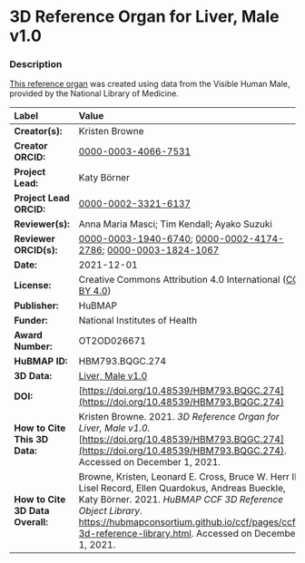 # 3D Reference Organ for Liver, Male v1.0

### Description
[This reference organ](https://hubmapconsortium.github.io/ccf/pages/ccf-3d-reference-library.html) was created using data from the Visible Human Male, provided by the National Library of Medicine.

| Label | Value |
| :------------- |:-------------|
| **Creator(s):** | Kristen Browne |
| **Creator ORCID:** | [0000-0003-4066-7531](https://orcid.org/0000-0003-4066-7531) |
| **Project Lead:** | Katy B&ouml;rner |
| **Project Lead ORCID:** | [0000-0002-3321-6137](https://orcid.org/0000-0002-3321-6137) |
| **Reviewer(s):** | Anna Maria Masci; Tim Kendall; Ayako Suzuki
| **Reviewer ORCID(s):** |[0000-0003-1940-6740](https://doi.org/10.5072/0000-0003-1940-6740); [0000-0002-4174-2786](https://doi.org/10.5072/0000-0002-4174-2786); [0000-0003-1824-1067](https://doi.org/10.5072/0000-0003-1824-1067) |
| **Date:** | 2021-12-01 |
| **License:** | Creative Commons Attribution 4.0 International ([CC BY 4.0](https://creativecommons.org/licenses/by/4.0/)) |
| **Publisher:** | HuBMAP |
| **Funder:** | National Institutes of Health |
| **Award Number:** | OT2OD026671 |
| **HuBMAP ID:** | HBM793.BQGC.274 |
| **3D Data:** | [Liver, Male v1.0](https://hubmapconsortium.github.io/ccf-releases/v1.1/models/VH_M_Liver.glb) |
| **DOI:** | [https://doi.org/10.48539/HBM793.BQGC.274](https://doi.org/10.48539/HBM793.BQGC.274) |
| **How to Cite This 3D Data:** | Kristen Browne. 2021. *3D Reference Organ for Liver, Male v1.0.* [https://doi.org/10.48539/HBM793.BQGC.274](https://doi.org/10.48539/HBM793.BQGC.274). Accessed on December 1, 2021. |
| **How to Cite 3D Data Overall:** | Browne, Kristen, Leonard E. Cross, Bruce W. Herr II, Lisel Record, Ellen Quardokus, Andreas Bueckle, Katy B&ouml;rner. 2021. *HuBMAP CCF 3D Reference Object Library*. https://hubmapconsortium.github.io/ccf/pages/ccf-3d-reference-library.html. Accessed on December 1, 2021. |
